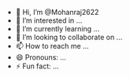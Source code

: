 - 👋 Hi, I’m @Mohanraj2622
- 👀 I’m interested in ...
- 🌱 I’m currently learning ...
- 💞️ I’m looking to collaborate on ...
- 📫 How to reach me ...
- 😄 Pronouns: ...
- ⚡ Fun fact: ...

<!---
Mohanraj2622/Mohanraj2622 is a ✨ special ✨ repository because its `README.md` (Expense tracking) appears on your GitHub profile.
You can click the Preview link to take a look at your changes.
--->
